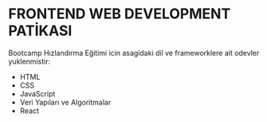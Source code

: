 # FRONTEND WEB DEVELOPMENT PATİKASI
   Bootcamp Hızlandırma Eğitimi icin asagidaki dil ve frameworklere ait odevler yuklenmistir:
   - HTML
   - CSS
   - JavaScript
   - Veri Yapıları ve Algoritmalar
   - React
